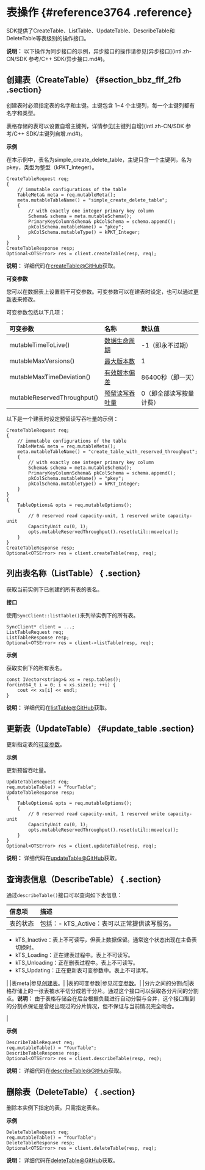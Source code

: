 # 表操作 {#reference3764 .reference}

SDK提供了CreateTable、ListTable、UpdateTable、DescribeTable和DeleteTable等表级别的操作接口。

**说明：** 以下操作为同步接口的示例，异步接口的操作请参见[异步接口](intl.zh-CN/SDK 参考/C++ SDK/异步接口.md#)。

## 创建表（CreateTable） {#section_bbz_flf_2fb .section}

创建表时必须指定表的名字和主键。主键包含 1~4 个主键列，每一个主键列都有名字和类型。

表格存储的表可以设置自增主键列，详情参见[主键列自增](intl.zh-CN/SDK 参考/C++ SDK/主键列自增.md#)。

**示例**

在本示例中，表名为simple\_create\_delete\_table，主键只含一个主键列，名为pkey，类型为整型（kPKT\_Integer）。

```language-cpp
CreateTableRequest req;
{
    // immutable configurations of the table
    TableMeta& meta = req.mutableMeta();
    meta.mutableTableName() = "simple_create_delete_table";
    {
        // with exactly one integer primary key column
        Schema& schema = meta.mutableSchema();
        PrimaryKeyColumnSchema& pkColSchema = schema.append();
        pkColSchema.mutableName() = "pkey";
        pkColSchema.mutableType() = kPKT_Integer;
    }
}
CreateTableResponse resp;
Optional<OTSError> res = client.createTable(resp, req);

```

**说明：** 详细代码在[createTable@GitHub](https://github.com/aliyun/aliyun-tablestore-cpp-sdk/tree/master/examples)获取。

**可变参数**

您可以在数据表上设置若干可变参数。可变参数可以在建表时设定，也可以通过[更新表](#)来修改。

可变参数包括以下几项：

|可变参数|名称|默认值|
|:---|:-|:--|
|mutableTimeToLive\(\)| [数据生命周期]() |-1（即永不过期）|
|mutableMaxVersions\(\)| [最大版本数]() |1|
|mutableMaxTimeDeviation\(\)| [有效版本偏差]() |86400秒（即一天）|
|mutableReservedThroughput\(\)| [预留读写吞吐量]() |0（即全部读写按量计费）|

以下是一个建表时设定预留读写吞吐量的示例：

```language-cpp
CreateTableRequest req;
{
    // immutable configurations of the table
    TableMeta& meta = req.mutableMeta();
    meta.mutableTableName() = "create_table_with_reserved_throughput";
    {
        // with exactly one integer primary key column
        Schema& schema = meta.mutableSchema();
        PrimaryKeyColumnSchema& pkColSchema = schema.append();
        pkColSchema.mutableName() = "pkey";
        pkColSchema.mutableType() = kPKT_Integer;
    }
}
{
    TableOptions& opts = req.mutableOptions();
    {
        // 0 reserved read capacity-unit, 1 reserved write capacity-unit
        CapacityUnit cu(0, 1);
        opts.mutableReservedThroughput().reset(util::move(cu));
    }
}
CreateTableResponse resp;
Optional<OTSError> res = client.createTable(resp, req);

```

## 列出表名称（ListTable） { .section}

获取当前实例下已创建的所有表的表名。

**接口**

使用`SyncClient::listTable()`来列举实例下的所有表。

```language-cpp
SyncClient* client = ...;
ListTableRequest req;
ListTableResponse resp;
Optional<OTSError> res = client->listTable(resp, req);

```

**示例**

获取实例下的所有表名。

```language-cpp
const IVector<string>& xs = resp.tables();
for(int64_t i = 0; i < xs.size(); ++i) {
    cout << xs[i] << endl;
}

```

**说明：** 详细代码在[listTable@GitHub](https://github.com/aliyun/aliyun-tablestore-cpp-sdk/tree/master/examples)获取。

## 更新表（UpdateTable） {#update_table .section}

更新指定表的[可变参数](#UpdatePara)。

**示例**

更新预留吞吐量。

```language-cpp
UpdateTableRequest req;
req.mutableTable() = "YourTable";
UpdateTableResponse resp;
{
    TableOptions& opts = req.mutableOptions();
    {
        // 0 reserved read capacity-unit, 1 reserved write capacity-unit
        CapacityUnit cu(0, 1);
        opts.mutableReservedThroughput().reset(util::move(cu));
    }
}
Optional<OTSError> res = client.updateTable(resp, req);

```

**说明：** 详细代码在[updateTable@GitHub](https://github.com/aliyun/aliyun-tablestore-cpp-sdk/tree/master/examples)获取。

## 查询表信息（DescribeTable） { .section}

通过`describeTable()`接口可以查询如下表信息：

|信息项|描述|
|:--|:-|
|表的状态|包括：-   kTS\_Active：表可以正常提供读写服务。
-   kTS\_Inactive：表上不可读写，但表上数据保留。通常这个状态出现在主备表切换时。
-   kTS\_Loading：正在建表过程中。表上不可读写。
-   kTS\_Unloading：正在删表过程中。表上不可读写。
-   kTS\_Updating：正在更新表可变参数中。表上不可读写。

|
|表meta|参见[创建表](#CreateTable)。|
|表的可变参数|参见[可变参数](#UpdatePara)。|
|分片之间的分割点|表格存储上的一张表被水平切分成若干分片。通过这个接口可以获取各分片间的分割点。**说明：** 由于表格存储会在后台根据负载进行自动分裂与合并，这个接口取到的分割点保证是曾经出现过的分片情况，但不保证与当前情况完全吻合。

|

**示例**

```language-cpp
DescribeTableRequest req;
req.mutableTable() = "YourTable";
DescribeTableResponse resp;
Optional<OTSError> res = client.describeTable(resp, req);

```

**说明：** 详细代码在[describeTable@GitHub](https://github.com/aliyun/aliyun-tablestore-cpp-sdk/tree/master/examples)获取。

## 删除表（DeleteTable） { .section}

删除本实例下指定的表。只需指定表名。

**示例**

```language-cpp
DeleteTableRequest req;
req.mutableTable() = "YourTable";
DeleteTableResponse resp;
Optional<OTSError> res = client.deleteTable(resp, req);

```

**说明：** 详细代码在[deleteTable@GitHub](https://github.com/aliyun/aliyun-tablestore-cpp-sdk/tree/master/examples)获取。

